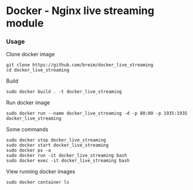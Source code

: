 ﻿# Docker - Nginx live streaming module

### Usage
Clone docker image

    git clone https://github.com/breim/docker_live_streaming
    cd docker_live_streaming

Build 

    sudo docker build . -t docker_live_streaming

Run docker image

    sudo docker run --name docker_live_streaming -d -p 80:80 -p 1935:1935 docker_live_streaming

Some commands

    sudo docker stop docker_live_streaming
    sudo docker start docker_live_streaming
    sudo docker ps -a
    sudo docker run -it docker_live_streaming bash
    sudo docker exec -it docker_live_streaming bash

View running docker images

    sudo docker container ls
